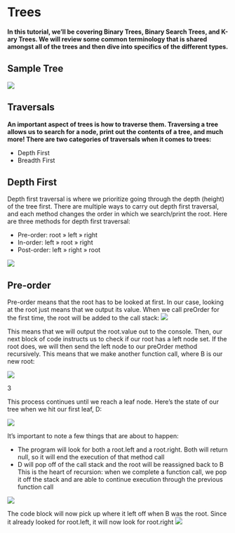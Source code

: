 # Trees

__In this tutorial, we’ll be covering Binary Trees, Binary Search Trees, and K-ary Trees. We will review some common terminology that is shared amongst all of the trees and then dive into specifics of the different types.__

## Sample Tree

![](https://codefellows.github.io/common_curriculum/data_structures_and_algorithms/Code_401/class-15/resources/images/BinaryTree1.PNG)

## Traversals

__An important aspect of trees is how to traverse them. Traversing a tree allows us to search for a node, print out the contents of a tree, and much more! There are two categories of traversals when it comes to trees:__

* Depth First
* Breadth First

## Depth First

Depth first traversal is where we prioritize going through the depth (height) of the tree first. There are multiple ways to carry out depth first traversal, and each method changes the order in which we search/print the root. Here are three methods for depth first traversal:

* Pre-order: root » left » right
* In-order: left » root » right
* Post-order: left » right » root

![](https://codefellows.github.io/common_curriculum/data_structures_and_algorithms/Code_401/class-15/resources/images/tree-example.png)


## Pre-order

Pre-order means that the root has to be looked at first. In our case, looking at the root just means that we output its value. When we call preOrder for the first time, the root will be added to the call stack:
![](https://codefellows.github.io/common_curriculum/data_structures_and_algorithms/Code_401/class-15/resources/images/DepthTraversal1.PNG)

This means that we will output the root.value out to the console. Then, our next block of code instructs us to check if our root has a left node set. If the root does, we will then send the left node to our preOrder method recursively. This means that we make another function call, where B is our new root:

![](https://codefellows.github.io/common_curriculum/data_structures_and_algorithms/Code_401/class-15/resources/images/DepthTraversal2.PNG)

3

This process continues until we reach a leaf node. Here’s the state of our tree when we hit our first leaf, D:

![](https://codefellows.github.io/common_curriculum/data_structures_and_algorithms/Code_401/class-15/resources/images/DepthTraversal3.PNG)

It’s important to note a few things that are about to happen:

* The program will look for both a root.left and a root.right. Both will return null, so it will end the execution of that method call
* D will pop off of the call stack and the root will be reassigned back to B This is the heart of recursion: when we complete a function call, we pop it off the stack and are able to continue execution through the previous function call

![](https://codefellows.github.io/common_curriculum/data_structures_and_algorithms/Code_401/class-15/resources/images/DepthTraversal4.PNG)

The code block will now pick up where it left off when B was the root. Since it already looked for root.left, it will now look for root.right
![](https://codefellows.github.io/common_curriculum/data_structures_and_algorithms/Code_401/class-15/resources/images/DepthTraversal5.PNG)

